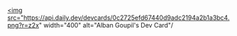 <a href="https://app.daily.dev/Alban"><img src="https://api.daily.dev/devcards/0c2725efd67440d9adc2194a2b1a3bc4.png?r=z2x" width="400" alt="Alban Goupil's Dev Card"/</a>
